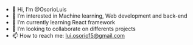 - 👋 Hi, I’m @OsorioLuis
- 👀 I’m interested in Machine learning, Web development and back-end
- 🌱 I’m currently learning React framework
- 💞️ I’m looking to collaborate on differents projects
- 📫 How to reach me: lui.osorio15@gmail.com

<!---
OsorioLuis/OsorioLuis is a ✨ special ✨ repository because its `README.md` (this file) appears on your GitHub profile.
You can click the Preview link to take a look at your changes.
--->
